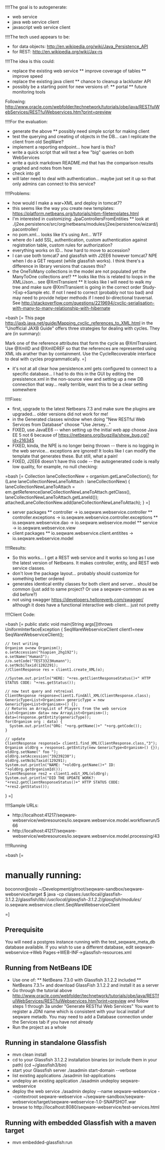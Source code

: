 !!!!The goal is to autogenerate:

* web service
* java web service client
* javascript web service client

!!!!The tech used appears to be:

* for data objects: http://en.wikipedia.org/wiki/Java_Persistence_API
* for REST: http://en.wikipedia.org/wiki/Jax-rs

!!!!The idea is this could:

* replace the existing web service
** improve coverage of tables
** improve speed
* replace the existing java client
** chance to cleanup a lackluster API
* possibly be a starting point for new versions of:
** portal
** future monitoring tools

Following: http://www.oracle.com/webfolder/technetwork/tutorials/obe/java/RESTfulWebServices/RESTfulWebservices.htm?print=preview

!!!!For the evaluation:

* generate the above
** possibly need simple script for making client
* test the querying and creating of objects in the DB... can I replicate the client from old SeqWare?
* implement a reporting endpoint... how hard is this?
* write a quick script that will test a few "big" queries on both WebServices
* write a quick markdown README.md that has the comparison results graphed and notes from here
* check into git
* will later need to deal with authentication... maybe just set it up so that only admins can connect to this service?

!!!!Problems:

* how would I make a war+XML and deploy in tomcat7?
* this seems like the way you create new templates: https://platform.netbeans.org/tutorials/nbm-filetemplates.html
* I'm interested in customizing: JpaControllersFromEntities
** look at ./j2ee.persistence/src/org/netbeans/modules/j2ee/persistence/wizard/jpacontroller/
* no pom.xml... looks like it's using Ant... WTF
* where do I add SSL, authentication, custom authentication against registration table, custom rules for authorization?
* everything works on ID... how hard to move to accession?
* I can use both tomcat7 and glassfish with J2EE6 however tomcat7 NPE when I do a GET request (while glassfish works). I think there's a difference in library versions that causes this?
* the OneToMany collections in the model are not populated yet the ManyToOne collections are!?
** looks like this is related to loops in the XML/Json... see @XmlTransient
** It looks like I will need to walk my tree and make sure @XmlTransient is going in the correct order Study->Exp->Sample etc.  If not I need to correct (probably not too bad) and may need to provide helper methods if I need bi-directional traversal.  See http://stackoverflow.com/questions/2219694/cyclic-serialisation-with-many-to-many-relationship-with-hibernate

=bash [=
This page http://jaxb.java.net/guide/Mapping_cyclic_references_to_XML.html in the "Unofficial JAXB Guide" offers three strategies for dealing with cycles. They are (in summary):

Mark one of the reference attributes that form the cycle as @XmlTransient.
Use @XmlID and @XmlIDREF so that the references are represented using XML ids arather than by containment.
Use the CycleRecoverable interface to deal with cycles programmatically.
=]

* it's not at all clear how persistence.xml gets configured to connect to a specific database... I had to do this in the GUI by editing the presistence.xml in the non-source view and setting up a new DB connection that way... really terrible, want this to be a clear setting somewhere 

!!!!Fixes:

* first, upgrade to the latest Netbeans 7.3 and make sure the plugins are upgraded... older versions did not work for me!
* in the Generated classes window when doing "New RESTful Web Services from Database" choose "Use Jersey..."
* FIXED, use JavaEE6 -- when setting up the initial web app choose Java EE 5 not 6 because of https://netbeans.org/bugzilla/show_bug.cgi?id=216345
* FIXED, kinda, the NPE is no longer being thrown -- there is no logging in the web service... exceptions are ignored!  It looks like I can modify the template that generates these. But still, what a pain!
* FIXED, J2EE6 doesn't have this code -- the autogenerated code is really low quality, for example, no null checking:

=bash [=
      Collection<Lane> laneCollectionNew = organism.getLaneCollection();
      for (Lane laneCollectionNewLaneToAttach : laneCollectionNew) {
        laneCollectionNewLaneToAttach = em.getReference(laneCollectionNewLaneToAttach.getClass(), laneCollectionNewLaneToAttach.getLaneId());
        attachedLaneCollectionNew.add(laneCollectionNewLaneToAttach);
      }
=]

* server packages
** controller -> io.seqware.webservice.controller
** controller.exceptions -> io.seqware.webservice.controller.exceptions
** io.seqware.webservice.dao -> io.seqware.webservice.model
** service -> io.seqware.webservice.view
* client packages
** io.seqware.webservice.client.entitites -> io.seqware.webservice.model


!!!!Results:
 
* So this works... I get a REST web service and it works so long as I use the latest version of Netbeans.  It makes controller, entity, and REST web service classes.
* don't love the package layout... probably should customize for something better ordered
* generates identical entity classes for both client and server... should be common (just add to same project? Or use a seqware-common as we did before?)
* not using swagger https://developers.helloreverb.com/swagger/ although it does have a functional interactive web client... just not pretty

!!!!Client Code:

=bash [=
  public static void main(String args[])throws UniformInterfaceException
  {
    SeqWareWebserviceClient client1=new SeqWareWebserviceClient();


    // test writing
    Organism o=new Organism();
    o.setAccession("hsapien_2hg192");
    o.setName("Human3");
    //o.setCode("TEST3323Humann");
    o.setNcbiTaxid(1282291);
    //ClientResponse res = client1.create_XML(o);
        
    //System.out.println("HERE: "+res.getClientResponseStatus()+" HTTP STATUS CODE: "+res.getStatus());
    
    // now test query and retreival
    ClientResponse response=client1.findAll_XML(ClientResponse.class);
    GenericType<List<Organism>> genericType = new GenericType<List<Organism>>() {};
    // Returns an ArrayList of Players from the web service
    List<Organism> data= new ArrayList<Organism>();
    data=(response.getEntity(genericType)); 
    for(Organism org : data) {
      System.out.println("ORG: "+org.getName()+" "+org.getCode());
    }
    
    // update
    ClientResponse response1= client1.find_XML(ClientResponse.class,"3");
    Organism oldOrg = response1.getEntity(new GenericType<Organism>() {});
    oldOrg.setName(" foo ");
    oldOrg.setAccession("39239230");
    oldOrg.setNcbiTaxid(129291);
    System.out.println("NAME: "+oldOrg.getName()+" ID: "+oldOrg.getOrganismId());
    ClientResponse res2 = client1.edit_XML(oldOrg);
    System.out.println("DID THE UPDATE WORK?: "+res2.getClientResponseStatus()+" HTTP STATUS CODE: "+res2.getStatus());
    
  }
=]

!!!!Sample URLs:

* http://localhost:41217/seqware-webservice/webresources/io.seqware.webservice.model.workflowrun/566
* http://localhost:41217/seqware-webservice/webresources/io.seqware.webservice.model.processing/43


!!!!Running

=bash [=
# manually running:

boconnor@oslo ~/Development/gitroot/seqware-sandbox/seqware-webservice/target $ java -cp classes:/usr/local/glassfish-3.1.2.2/glassfish/lib/*:/usr/local/glassfish-3.1.2.2/glassfish/modules/* io.seqware.webservice.client.SeqWareWebserviceClient

=]

## Prerequisite

You will need a postgres instance running with the test_seqware_meta_db database available.
If you wish to use a different database, edit seqware-webservice->Web Pages->WEB-INF->glassfish-resources.xml


## Running from NetBeans IDE

* Use one of:
** NetBeans 7.3.0 with Glassfish 3.1.2.2 included 
** NetBeans 7.3.1+ and download GlassFish 3.1.2.2 and install it as a server 
* Go through the tutorial above http://www.oracle.com/webfolder/technetwork/tutorials/obe/java/RESTfulWebServices/RESTfulWebservices.htm?print=preview and follow steps 1 through 3a under "Generate RESTful Web Services" You want to register a JDNI name which is consistent with your local install of seqware metadb. You may need to add a Database connection under the Services tab if you have not already
* Run the project as a whole  

## Running in standalone Glassfish

* mvn clean install
* cd to your Glassfish 3.1.2.2 installation binaries (or include them in your path) (cd ~/glassfish3/bin)
* start your Glassfish server ./asadmin start-domain --verbose 
* list existing applications ./asadmin list-applications
* undeploy an existing application ./asadmin undeploy seqware-webservice
* deploy the web service ./asadmin deploy --name seqware-webservice --contextroot seqware-webservice  ~/seqware-sandbox/seqware-webservice/target/seqware-webservice-1.0-SNAPSHOT.war 
* browse to http://localhost:8080/seqware-webservice/test-services.html


## Running with embedded Glassfish with a maven target

* mvn embedded-glassfish:run

